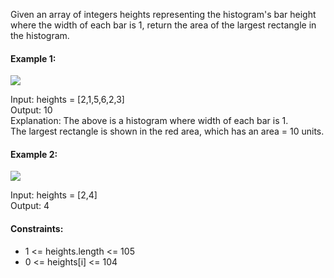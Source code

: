 Given an array of integers heights representing the histogram's bar height where the width of each bar is 1, return the area of the largest rectangle in the histogram.

#### Example 1:
![](https://assets.leetcode.com/uploads/2021/01/04/histogram.jpg)

Input: heights = [2,1,5,6,2,3]  
Output: 10  
Explanation: The above is a histogram where width of each bar is 1.  
The largest rectangle is shown in the red area, which has an area = 10 units.

#### Example 2:
![](https://assets.leetcode.com/uploads/2021/01/04/histogram-1.jpg)

Input: heights = [2,4]  
Output: 4

#### Constraints:
* 1 <= heights.length <= 105
* 0 <= heights[i] <= 104